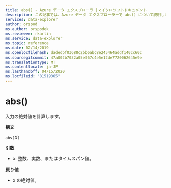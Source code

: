 ```yaml
---
title: abs() - Azure データ エクスプローラ |マイクロソフトドキュメント
description: この記事では、Azure データ エクスプローラーで abs() について説明します。
services: data-explorer
author: orspod
ms.author: orspodek
ms.reviewer: rkarlin
ms.service: data-explorer
ms.topic: reference
ms.date: 02/14/2019
ms.openlocfilehash: dadedbf03688c2bb6abc8e245464addf140cc60c
ms.sourcegitcommit: 47a002b7032a05ef67c4e5e12de7720062645e9e
ms.translationtype: MT
ms.contentlocale: ja-JP
ms.lasthandoff: 04/15/2020
ms.locfileid: "81519365"
---
```

# <a name="abs"></a>abs()

入力の絶対値を計算します。  

**構文**

`abs(`*X*`)`

**引数**

* *x*: 整数、実数、またはタイムスパン値。

**戻り値**

* x の絶対値。